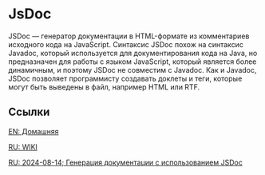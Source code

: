 # JsDoc

JSDoc — генератор документации в HTML-формате из комментариев исходного кода на JavaScript. 
Синтаксис JSDoc похож на синтаксис Javadoc, который используется для документирования кода на Java, 
но предназначен для работы с языком JavaScript, который является более динамичным, и поэтому JSDoc 
не совместим с Javadoc. Как и Javadoc, JSDoc позволяет программисту создавать доклеты и теги, 
которые могут быть выведены в файл, например HTML или RTF.

## Ссылки

[EN: Домашняя](https://jsdoc.app/)

[RU: WIKI](https://ru.wikipedia.org/wiki/JSDoc)

[RU: 2024-08-14; Генерация документации с использованием JSDoc](https://habr.com/ru/articles/572968/)